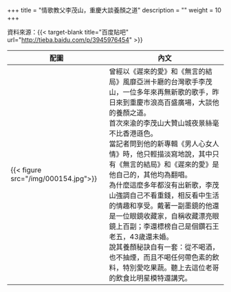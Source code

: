 +++
title = "情歌教父李茂山，重慶大談養顏之道"
description = ""
weight = 10
+++

資料來源：{{< target-blank title="百度貼吧" url="http://tieba.baidu.com/p/3945976454" >}}

配圖  | 內文 
--------------|-------
{{< figure src="/img/000154.jpg">}}|曾經以《遲來的愛》和《無言的結局》風靡亞洲卡廳的台灣歌手李茂山，一位多年來再無新歌的歌手，昨日來到重慶市浪高百盛廣場，大談他的養顏之道。 <br>首次來渝的李茂山大贊山城夜景絲毫不比香港遜色。<br>當記者問到他的新專輯《男人心女人情》時，他只輕描淡寫地說，其中只有《無言的結局》和《遲來的愛》是他自己的，其他均為翻唱。 <br>為什麼這麼多年都沒有出新歌，李茂山強調自己不看重錢，相反看中生活的情趣和享受。戴著一副墨鏡的他還是一位眼鏡收藏家，自稱收藏漂亮眼鏡上百副；李還標榜自己是個鑽石王老五，43歲還未婚。<br>說其養顏秘訣自有一套：從不喝酒，也不抽煙，而且不喝任何帶色素的飲料，特別愛吃果蔬。聽上去這位老哥的飲食比明星模特還講究。 
